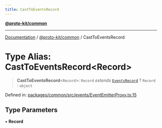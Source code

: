 ```yaml
---
title: CastToEventsRecord
---
```


[**@proto-kit/common**](../README.md)

***

[Documentation](../../../README.md) / [@proto-kit/common](../README.md) / CastToEventsRecord

# Type Alias: CastToEventsRecord\<Record\>

> **CastToEventsRecord**\<`Record`\>: `Record` *extends* [`EventsRecord`](EventsRecord.md) ? `Record` : `object`

Defined in: [packages/common/src/events/EventEmitterProxy.ts:15](https://github.com/proto-kit/framework/blob/28efa802e3737fc3b77339148b307ef7246f3ef1/packages/common/src/events/EventEmitterProxy.ts#L15)

## Type Parameters

• **Record**
